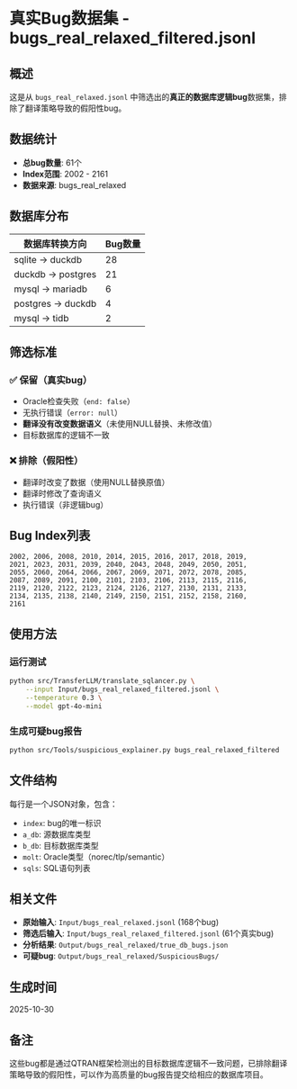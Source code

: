 # 真实Bug数据集 - bugs_real_relaxed_filtered.jsonl

## 概述
这是从 `bugs_real_relaxed.jsonl` 中筛选出的**真正的数据库逻辑bug**数据集，排除了翻译策略导致的假阳性bug。

## 数据统计
- **总bug数量**: 61个
- **Index范围**: 2002 - 2161
- **数据来源**: bugs_real_relaxed

## 数据库分布

| 数据库转换方向 | Bug数量 |
|--------------|---------|
| sqlite → duckdb | 28 |
| duckdb → postgres | 21 |
| mysql → mariadb | 6 |
| postgres → duckdb | 4 |
| mysql → tidb | 2 |

## 筛选标准

### ✅ 保留（真实bug）
- Oracle检查失败（`end: false`）
- 无执行错误（`error: null`）
- **翻译没有改变数据语义**（未使用NULL替换、未修改值）
- 目标数据库的逻辑不一致

### ❌ 排除（假阳性）
- 翻译时改变了数据（使用NULL替换原值）
- 翻译时修改了查询语义
- 执行错误（非逻辑bug）

## Bug Index列表

```
2002, 2006, 2008, 2010, 2014, 2015, 2016, 2017, 2018, 2019, 
2021, 2023, 2031, 2039, 2040, 2043, 2048, 2049, 2050, 2051, 
2055, 2060, 2064, 2066, 2067, 2069, 2071, 2072, 2078, 2085, 
2087, 2089, 2091, 2100, 2101, 2103, 2106, 2113, 2115, 2116, 
2119, 2120, 2122, 2123, 2124, 2126, 2127, 2130, 2131, 2133, 
2134, 2135, 2138, 2140, 2149, 2150, 2151, 2152, 2158, 2160, 
2161
```

## 使用方法

### 运行测试
```bash
python src/TransferLLM/translate_sqlancer.py \
    --input Input/bugs_real_relaxed_filtered.jsonl \
    --temperature 0.3 \
    --model gpt-4o-mini
```

### 生成可疑bug报告
```bash
python src/Tools/suspicious_explainer.py bugs_real_relaxed_filtered
```

## 文件结构

每行是一个JSON对象，包含：
- `index`: bug的唯一标识
- `a_db`: 源数据库类型
- `b_db`: 目标数据库类型
- `molt`: Oracle类型（norec/tlp/semantic）
- `sqls`: SQL语句列表

## 相关文件

- **原始输入**: `Input/bugs_real_relaxed.jsonl` (168个bug)
- **筛选后输入**: `Input/bugs_real_relaxed_filtered.jsonl` (61个真实bug)
- **分析结果**: `Output/bugs_real_relaxed/true_db_bugs.json`
- **可疑bug**: `Output/bugs_real_relaxed/SuspiciousBugs/`

## 生成时间
2025-10-30

## 备注
这些bug都是通过QTRAN框架检测出的目标数据库逻辑不一致问题，已排除翻译策略导致的假阳性，可以作为高质量的bug报告提交给相应的数据库项目。



